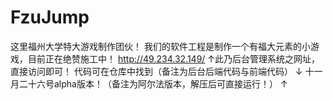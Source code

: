 # FzuJump
这里福州大学特大游戏制作团伙！
我们的软件工程是制作一个有福大元素的小游戏，目前正在绝赞施工中！
http://49.234.32.149/
↑此乃后台管理系统之网址，直接访问即可！
代码可在仓库中找到（备注为后台后端代码与前端代码）
↓
十一月二十六号alpha版本！（备注为阿尔法版本，解压后可直接运行！）
↑
